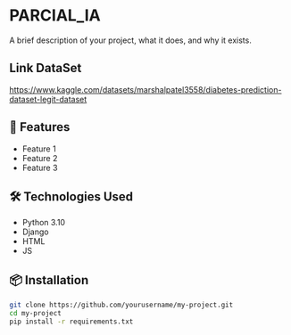 # PARCIAL_IA

A brief description of your project, what it does, and why it exists.

## Link DataSet
https://www.kaggle.com/datasets/marshalpatel3558/diabetes-prediction-dataset-legit-dataset

## 🚀 Features
- Feature 1
- Feature 2
- Feature 3

## 🛠️ Technologies Used
- Python 3.10
- Django
- HTML
- JS

## 📦 Installation

```bash
git clone https://github.com/yourusername/my-project.git
cd my-project
pip install -r requirements.txt
